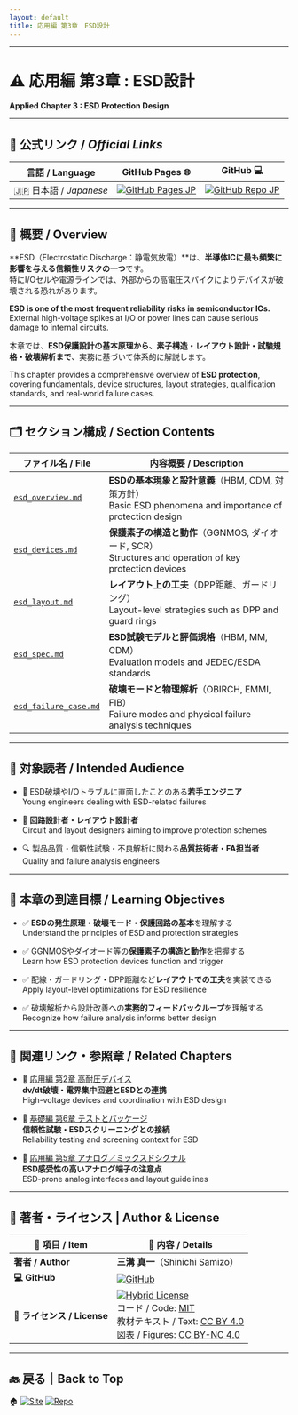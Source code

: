 ```yaml
---
layout: default
title: 応用編 第3章　ESD設計
---
```


---

# ⚠️ 応用編 第3章 : ESD設計 
**Applied Chapter 3 : ESD Protection Design**

---

## 🔗 公式リンク / *Official Links*

| 言語 / Language | GitHub Pages 🌐 | GitHub 💻 |
|-----------------|----------------|-----------|
| 🇯🇵 日本語 / *Japanese* | [![GitHub Pages JP](https://img.shields.io/badge/GitHub%20Pages-日本語版-brightgreen?logo=github)](https://samizo-aitl.github.io/Edusemi-v4x/d_chapter3_esd_protection_design/) | [![GitHub Repo JP](https://img.shields.io/badge/GitHub-日本語版-blue?logo=github)](https://github.com/Samizo-AITL/Edusemi-v4x/tree/main/d_chapter3_esd_protection_design) |

---

## 📘 概要 / Overview

**ESD（Electrostatic Discharge：静電気放電）**は、**半導体ICに最も頻繁に影響を与える信頼性リスクの一つ**です。  
特にI/Oセルや電源ラインでは、外部からの高電圧スパイクによりデバイスが破壊される恐れがあります。

**ESD is one of the most frequent reliability risks in semiconductor ICs.**  
External high-voltage spikes at I/O or power lines can cause serious damage to internal circuits.

本章では、**ESD保護設計の基本原理から、素子構造・レイアウト設計・試験規格・破壊解析まで**、実務に基づいて体系的に解説します。

This chapter provides a comprehensive overview of **ESD protection**, covering fundamentals, device structures, layout strategies, qualification standards, and real-world failure cases.

---

## 🗂️ セクション構成 / Section Contents

| ファイル名 / File | 内容概要 / Description |
|------------------|-------------------------|
| [`esd_overview.md`](./esd_overview.md) | **ESDの基本現象と設計意義**（HBM, CDM, 対策方針）<br>Basic ESD phenomena and importance of protection design |
| [`esd_devices.md`](./esd_devices.md) | **保護素子の構造と動作**（GGNMOS, ダイオード, SCR）<br>Structures and operation of key protection devices |
| [`esd_layout.md`](./esd_layout.md) | **レイアウト上の工夫**（DPP距離、ガードリング）<br>Layout-level strategies such as DPP and guard rings |
| [`esd_spec.md`](./esd_spec.md) | **ESD試験モデルと評価規格**（HBM, MM, CDM）<br>Evaluation models and JEDEC/ESDA standards |
| [`esd_failure_case.md`](./esd_failure_case.md) | **破壊モードと物理解析**（OBIRCH, EMMI, FIB）<br>Failure modes and physical failure analysis techniques |

---

## 🎯 対象読者 / Intended Audience

- 🔧 ESD破壊やI/Oトラブルに直面したことのある**若手エンジニア**  
  Young engineers dealing with ESD-related failures

- 🧠 **回路設計者・レイアウト設計者**  
  Circuit and layout designers aiming to improve protection schemes

- 🔍 製品品質・信頼性試験・不良解析に関わる**品質技術者・FA担当者**  
  Quality and failure analysis engineers

---

## 🧩 本章の到達目標 / Learning Objectives

- ✅ **ESDの発生原理・破壊モード・保護回路の基本**を理解する  
  Understand the principles of ESD and protection strategies

- ✅ GGNMOSやダイオード等の**保護素子の構造と動作**を把握する  
  Learn how ESD protection devices function and trigger

- ✅ 配線・ガードリング・DPP距離など**レイアウトでの工夫**を実装できる  
  Apply layout-level optimizations for ESD resilience

- ✅ 破壊解析から設計改善への**実務的フィードバックループ**を理解する  
  Recognize how failure analysis informs better design

---

## 🔗 関連リンク・参照章 / Related Chapters

- 📘 [応用編 第2章 高耐圧デバイス](../d_chapter2_high_voltage_devices/README.md)  
  **dv/dt破壊・電界集中回避とESDとの連携**  
  High-voltage devices and coordination with ESD design

- 🧪 [基礎編 第6章 テストとパッケージ](../chapter6_test_and_package/README.md)  
  **信頼性試験・ESDスクリーニングとの接続**  
  Reliability testing and screening context for ESD

- 🔧 [応用編 第5章 アナログ／ミックスドシグナル](../d_chapter5_analog_mixed_signal/README.md)  
  **ESD感受性の高いアナログ端子の注意点**  
  ESD-prone analog interfaces and layout guidelines

---

## 👤 **著者・ライセンス | Author & License**

| 📌 項目 / Item | 📄 内容 / Details |
|------|------|
| **著者 / Author** | **三溝 真一**（Shinichi Samizo） |
| **💻 GitHub** | [![GitHub](https://img.shields.io/badge/GitHub-Samizo--AITL-blue?style=for-the-badge&logo=github)](https://github.com/Samizo-AITL) |
| **📜 ライセンス / License** | [![Hybrid License](https://img.shields.io/badge/License-Hybrid-blueviolet?style=for-the-badge)](https://samizo-aitl.github.io/Edusemi-v4x/#-ライセンス--license)<br>コード / Code: [MIT](https://opensource.org/licenses/MIT)<br>教材テキスト / Text: [CC BY 4.0](https://creativecommons.org/licenses/by/4.0/)<br>図表 / Figures: [CC BY-NC 4.0](https://creativecommons.org/licenses/by-nc/4.0/) |

---

## 🔙 戻る｜Back to Top

🏠 [![Site](https://img.shields.io/badge/Site-Edusemi--v4x-lightgrey?style=for-the-badge&logo=githubpages&labelColor=555&color=brightgreen)](../) [![Repo](https://img.shields.io/badge/Repo-Edusemi--v4x-lightgrey?style=for-the-badge&logo=github&labelColor=555&color=blue)](https://github.com/Samizo-AITL/Edusemi-v4x)
